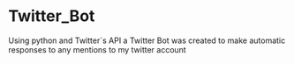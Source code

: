 # Twitter_Bot
Using python and Twitter´s API a Twitter Bot was created to make automatic responses to any mentions to my twitter account

